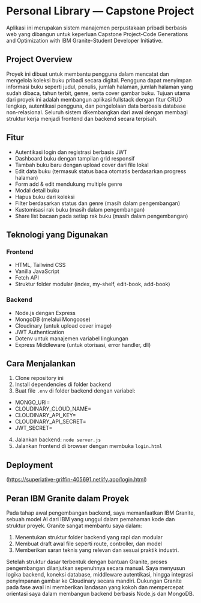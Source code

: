 # Personal Library — Capstone Project

Aplikasi ini merupakan sistem manajemen perpustakaan pribadi berbasis web yang dibangun untuk keperluan Capstone Project-Code Generations and Optimization with IBM Granite-Student Developer Initiative.


## Project Overview

Proyek ini dibuat untuk membantu pengguna dalam mencatat dan mengelola koleksi buku pribadi secara digital. Pengguna dapat menyimpan informasi buku seperti judul, penulis, jumlah halaman, jumlah halaman yang sudah dibaca, tahun terbit, genre, serta cover gambar buku.
Tujuan utama dari proyek ini adalah membangun aplikasi fullstack dengan fitur CRUD lengkap, autentikasi pengguna, dan pengelolaan data berbasis database non-relasional.
Seluruh sistem dikembangkan dari awal dengan membagi struktur kerja menjadi frontend dan backend secara terpisah.


## Fitur

- Autentikasi login dan registrasi berbasis JWT
- Dashboard buku dengan tampilan grid responsif
- Tambah buku baru dengan upload cover dari file lokal
- Edit data buku (termasuk status baca otomatis berdasarkan progress halaman)
- Form add & edit mendukung multiple genre
- Modal detail buku
- Hapus buku dari koleksi
- Filter berdasarkan status dan genre (masih dalam pengembangan)
- Kustomisasi rak buku (masih dalam pengembangan)
- Share list bacaan pada setiap rak buku (masih dalam pengembangan)


## Teknologi yang Digunakan

### Frontend
- HTML, Tailwind CSS
- Vanilla JavaScript
- Fetch API
- Struktur folder modular (index, my-shelf, edit-book, add-book)

### Backend
- Node.js dengan Express
- MongoDB (melalui Mongoose)
- Cloudinary (untuk upload cover image)
- JWT Authentication
- Dotenv untuk manajemen variabel lingkungan
- Express Middleware (untuk otorisasi, error handler, dll)


## Cara Menjalankan

1. Clone repository ini
2. Install dependencies di folder backend
3. Buat file `.env` di folder backend dengan variabel:
- MONGO_URI=
- CLOUDINARY_CLOUD_NAME=
- CLOUDINARY_API_KEY=
- CLOUDINARY_API_SECRET=
- JWT_SECRET=
4. Jalankan backend: `node server.js`
5. Jalankan frontend di browser dengan membuka `login.html`


## Deployment

(https://superlative-griffin-405691.netlify.app/login.html)


## Peran IBM Granite dalam Proyek

Pada tahap awal pengembangan backend, saya memanfaatkan IBM Granite, sebuah model AI dari IBM yang unggul dalam pemahaman kode dan struktur proyek. Granite sangat membantu saya dalam:
1. Menentukan struktur folder backend yang rapi dan modular
2. Membuat draft awal file seperti route, controller, dan model
3. Memberikan saran teknis yang relevan dan sesuai praktik industri.

Setelah struktur dasar terbentuk dengan bantuan Granite, proses pengembangan dilanjutkan sepenuhnya secara manual. Saya menyusun logika backend, koneksi database, middleware autentikasi, hingga integrasi penyimpanan gambar ke Cloudinary secara mandiri.
Dukungan Granite pada fase awal ini memberikan landasan yang kokoh dan mempercepat orientasi saya dalam membangun backend berbasis Node.js dan MongoDB.
